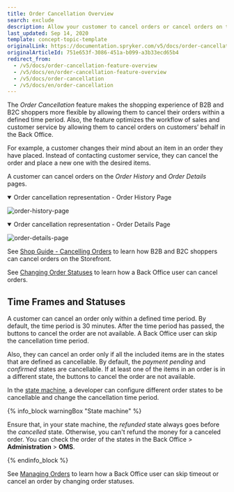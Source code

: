 ```yaml
---
title: Order Cancellation Overview
search: exclude
description: Allow your customer to cancel orders or cancel orders on their behalf.
last_updated: Sep 14, 2020
template: concept-topic-template
originalLink: https://documentation.spryker.com/v5/docs/order-cancellation-feature-overview
originalArticleId: 751e653f-3086-451a-b099-a3b33ecd65b4
redirect_from:
  - /v5/docs/order-cancellation-feature-overview
  - /v5/docs/en/order-cancellation-feature-overview
  - /v5/docs/order-cancellation
  - /v5/docs/en/order-cancellation
---
```


The *Order Cancellation* feature makes the shopping experience of B2B and B2C shoppers more flexible by allowing them to cancel their orders within a defined time period. Also, the feature optimizes the workflow of sales and customer service by allowing them to cancel orders on customers’ behalf in the Back Office.

For example, a customer changes their mind about an item in an order they have placed. Instead of contacting customer service, they can cancel the order and place a new one with the desired items. 

A customer can cancel orders on the *Order History* and *Order Details* pages.

<details open>
    <summary markdown='span'>Order cancellation representation - Order History Page</summary>
    

![order-history-page](https://spryker.s3.eu-central-1.amazonaws.com/docs/Features/Order+Management/Order+Cancellation/Order+Cancellation+Feature+Overview/order-history-page.png) 


</details>

<details open>
    <summary markdown='span'>Order cancellation representation - Order Details Page</summary>
    
![order-details-page](https://spryker.s3.eu-central-1.amazonaws.com/docs/Features/Order+Management/Order+Cancellation/Order+Cancellation+Feature+Overview/order-details-page.png) 


</details>


See [Shop Guide - Cancelling Orders](/docs/scos/user/shop-user-guides/{{page.version}}/shop-guide-cancelling-orders.html) to learn how B2B and B2C shoppers can cancel orders on the Storefront.

See [Changing Order Statuses](/docs/scos/user/back-office-user-guides/{{page.version}}/sales/orders/managing-orders.html#changing-order-statuses) to learn how a Back Office user can cancel orders.

## Time Frames and Statuses

A customer can cancel an order only within a defined time period. By default, the time period is 30 minutes. After the time period has passed, the buttons to cancel the order are not available. A Back Office user can skip the cancellation time period.  

Also, they can cancel an order only if all the included items are in the states that are defined as cancellable. By default, the *payment pending* and *confirmed* states are cancellable. If at least one of the items in an order is in a different state, the buttons to cancel the order are not available. 

In the [state machine](/docs/scos/dev/back-end-development/data-manipulation/datapayload-conversion/state-machine/order-process-modelling-via-state-machines.html), a developer can configure different order states to be cancellable and change the cancellation time period.

{% info_block warningBox "State machine" %}

Ensure that, in your state machine, the *refunded* state always goes before the *cancelled* state. Otherwise, you can't refund the money for a canceled order. You can check the order of the states in the Back Office > **Administration** > **OMS**.

{% endinfo_block %}


See [Managing Orders](/docs/scos/user/back-office-user-guides/{{page.version}}/sales/orders/managing-orders.html) to learn how a Back Office user can skip timeout or cancel an order by changing order statuses.
